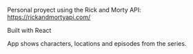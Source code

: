 Personal proyect using the Rick and Morty API: https://rickandmortyapi.com/

Built with React

App shows characters, locations and episodes from the series.